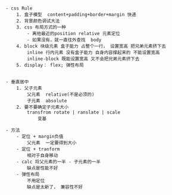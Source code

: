#

    - css Rule
        1. 盒子模型  content+padding+border+margin 快递
        2. 背景颜色调试大法
        3. css 布局方式的一种
            - 离他最近的position relative 元素定位
            - 如果没有，就一直往外查找  body
        4. block 块级元素 盒子能力 占整个一行， 设置宽高 把兄弟元素挤下去
            inline 行内元素 没有盒子能力 自身内容撑起来的 不能设置宽高
            inline-block 既能设置宽高 又不会把兄弟元素挤下去
        5. display： flex; 弹性布局


    - 垂直居中
        1. 父子元素
            父元素  relative(不是必须的)
            子元素  absolute
        2. 要不要确定子元素大小
            transfrom rotate | ranslate | scale
                变基

    - 方法
        - 定位 + margin负值
            父元素  一定要得到大小
        - 定位 + tranform
            相对于自身移动
        - calc 将父元素的一半 - 子元素的一半
            缺点是性能不好
        - 弹性布局
            不用定位
            缺点是太新了， 兼容性不好